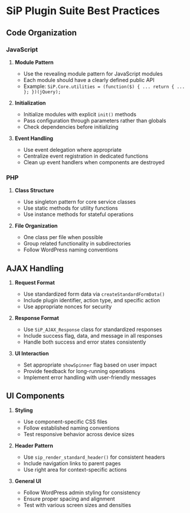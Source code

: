 # SiP Plugin Suite Best Practices

## Code Organization

### JavaScript

1. **Module Pattern**
   - Use the revealing module pattern for JavaScript modules
   - Each module should have a clearly defined public API
   - Example: `SiP.Core.utilities = (function($) { ... return { ... }; })(jQuery);`

2. **Initialization**
   - Initialize modules with explicit `init()` methods
   - Pass configuration through parameters rather than globals
   - Check dependencies before initializing

3. **Event Handling**
   - Use event delegation where appropriate
   - Centralize event registration in dedicated functions
   - Clean up event handlers when components are destroyed

### PHP

1. **Class Structure**
   - Use singleton pattern for core service classes
   - Use static methods for utility functions
   - Use instance methods for stateful operations

2. **File Organization**
   - One class per file when possible
   - Group related functionality in subdirectories
   - Follow WordPress naming conventions

## AJAX Handling

1. **Request Format**
   - Use standardized form data via `createStandardFormData()`
   - Include plugin identifier, action type, and specific action
   - Use appropriate nonces for security

2. **Response Format**
   - Use `SiP_AJAX_Response` class for standardized responses
   - Include success flag, data, and message in all responses
   - Handle both success and error states consistently

3. **UI Interaction**
   - Set appropriate `showSpinner` flag based on user impact
   - Provide feedback for long-running operations
   - Implement error handling with user-friendly messages

## UI Components

1. **Styling**
   - Use component-specific CSS files
   - Follow established naming conventions
   - Test responsive behavior across device sizes

2. **Header Pattern**
   - Use `sip_render_standard_header()` for consistent headers
   - Include navigation links to parent pages
   - Use right area for context-specific actions

3. **General UI**
   - Follow WordPress admin styling for consistency
   - Ensure proper spacing and alignment
   - Test with various screen sizes and densities